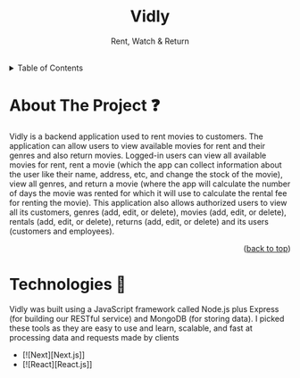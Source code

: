 <!--PROJECT NAME-->
<h1 align="center">Vidly</h1>
<p align="center">Rent, Watch & Return</p>
<br />

<!-- TABLE OF CONTENTS -->
<details>
  <summary>Table of Contents</summary>
  <ol>
    <li>
      <a href="#about-the-project">About The Project</a>
    </li>
    <li>
      <a href="#technologies">Getting Started</a>
    </li>
    <li><a href="#usage">Usage</a></li>
    <li><a href="#roadmap">Roadmap</a></li>
    <li><a href="#contributing">Contributing</a></li>
    <li><a href="#license">License</a></li>
    <li><a href="#contact">Contact</a></li>
    <li><a href="#acknowledgments">Acknowledgments</a></li>
  </ol>
</details>

# About The Project ❓
Vidly is a backend application used to rent movies to customers. The application can allow users to view available movies for rent and their genres and also return movies. Logged-in users can view all available movies for rent, rent a movie (which the app can collect information about the user like their name, address, etc, and change the stock of the movie), view all genres, and return a movie (where the app will calculate the number of days the movie was rented for which it will use to calculate the rental fee for renting the movie). This application also allows authorized users to view all its customers, genres (add, edit, or delete), movies (add, edit, or delete), rentals (add, edit, or delete), returns (add, edit, or delete) and its users (customers and employees).

<p align="right">(<a href="#readme-top">back to top</a>)</p>

# Technologies 🚀
Vidly was built using a JavaScript framework called Node.js plus Express (for building our RESTful service) and MongoDB (for storing data). I picked these tools as they are easy to use and learn, scalable, and fast at processing data and requests made by clients

* [![Next][Next.js]]
* [![React][React.js]]

